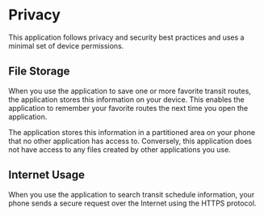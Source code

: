 # Privacy

This application follows privacy and security best practices and uses a minimal set of device permissions.

## File Storage

When you use the application to save one or more favorite transit routes, the application stores this information on your device. This enables the application to remember your favorite routes the next time you open the application. 

The application stores this information in a partitioned area on your phone that no other application has access to. Conversely, this application does not have access to any files created by other applications you use.

## Internet Usage

When you use the application to search transit schedule information, your phone sends a secure request over the Internet using the HTTPS protocol.

